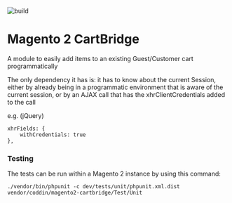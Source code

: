 ![build](https://github.com/coddin-web/magento2-cartbridge/workflows/main.yml/badge.svg?event=push)

# Magento 2 CartBridge
A module to easily add items to an existing Guest/Customer cart programmatically

The only dependency it has is: it has to know about the current Session, either by already being in a programmatic environment that is aware of the current session, or by an AJAX call that has the xhrClientCredentials added to the call

e.g. (jQuery)
```
xhrFields: {
    withCredentials: true
},
```

### Testing

The tests can be run within a Magento 2 instance by using this command:

```
./vendor/bin/phpunit -c dev/tests/unit/phpunit.xml.dist vendor/coddin/magento2-cartbridge/Test/Unit
```
